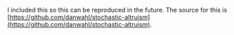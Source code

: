 I included this so this can be reproduced in the future.  The source for this is [https://github.com/danwahl/stochastic-altruism](https://github.com/danwahl/stochastic-altruism).  

